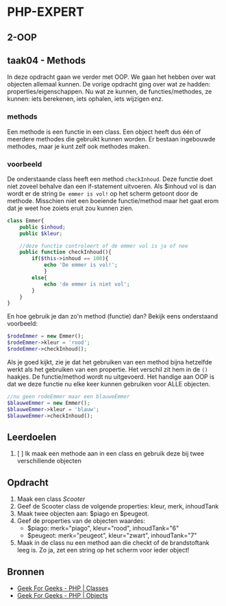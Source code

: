 # PHP-EXPERT

## 2-OOP

## taak04 - Methods

In deze opdracht gaan we verder met OOP. We gaan het hebben over wat objecten allemaal kunnen. De vorige opdracht ging over wat ze hadden: properties/eigenschappen.
Nu wat ze kunnen, de functies/methodes, ze kunnen: iets berekenen, iets ophalen, iets wijzigen enz.

### methods

Een methode is een functie in een class. Een object heeft dus één of meerdere methodes die gebruikt kunnen worden. Er bestaan ingebouwde methodes, maar je kunt zelf ook methodes maken.

### voorbeeld

De onderstaande class heeft een method `checkInhoud`. Deze functie doet niet zoveel behalve dan een if-statement uitvoeren. Als $inhoud vol is dan wordt er de string `De emmer is vol!` op het scherm getoont door de methode. Misschien niet een boeiende functie/method maar het gaat erom dat je weet hoe zoiets eruit zou kunnen zien.

```php
class Emmer{
    public $inhoud;
    public $kleur;

    //deze functie controleert of de emmer vol is ja of nee
    public function checkInhoud(){ 
        if($this->inhoud == 100){
            echo 'De emmer is vol!'; 
            }
        else{
            echo 'de emmer is niet vol';
        }
    }
}
```

En hoe gebruik je dan zo'n method (functie) dan? Bekijk eens onderstaand voorbeeld:

```php
$rodeEmmer = new Emmer();
$rodeEmmer->kleur = 'rood';
$rodeEmmer->checkInhoud();
```

Als je goed kijkt, zie je dat het gebruiken van een method bijna hetzelfde werkt als het gebruiken van een propertie. Het verschil zit hem in de `()` haakjes. De functie/method wordt nu uitgevoerd. Het handige aan OOP is dat we deze functie nu elke keer kunnen gebruiken voor ALLE objecten.

```php
//nu geen rodeEmmer maar een blauweEmmer
$blauweEmmer = new Emmer();
$blauweEmmer->kleur = 'blauw'; 
$blauweEmmer->checkInhoud();
```

## Leerdoelen

1. [ ] Ik maak een methode aan in een class en gebruik deze bij twee verschillende objecten

## Opdracht

1. Maak een class _Scooter_
2. Geef de Scooter class de volgende properties: kleur, merk, inhoudTank
3. Maak twee objecten aan: $piago en $peugeot.
4. Geef de properties van de objecten waardes:
   - $piago: merk="piago", kleur="rood", inhoudTank="6"
   - $peugeot: merk="peugeot", kleur="zwart", inhoudTank="7"
5. Maak in de class nu een method aan die checkt of de brandstoftank leeg is. Zo ja, zet een string op het scherm voor ieder object!

## Bronnen

- [Geek For Geeks - PHP | Classes](https://www.geeksforgeeks.org/php-classes/)
- [Geek For Geeks - PHP | Objects](https://www.geeksforgeeks.org/php-objects/)
